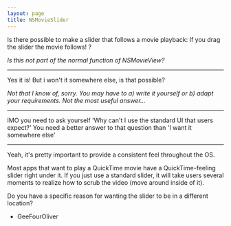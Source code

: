 ```yaml
---
layout: page
title: NSMovieSlider
---
```


Is there possible to make a slider that follows a movie playback:
If you drag the slider the movie follows!
?

*Is this not part of the normal function of NSMovieView?*

----
Yes it is!
But i won't it somewhere else, is that possible?

*Not that I know of, sorry. You may have to a) write it yourself or b) adapt your requirements. Not the most useful answer...*

----

IMO you need to ask yourself 'Why can't I use the standard UI that users expect?' You need a better answer to that question than 'I want it somewhere else'

----

Yeah, it's pretty important to provide a consistent feel throughout the OS.

Most apps that want to play a QuickTime movie have a QuickTime-feeling slider right under it. If you just use a standard slider, it will take users several moments to realize how to scrub the video (move around inside of it).

Do you have a specific reason for wanting the slider to be in a different location?

 - GeeFourOliver

